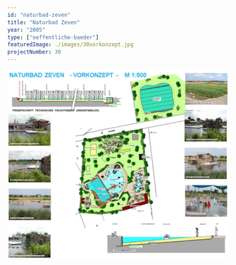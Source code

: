```yaml
---
id: "naturbad-zeven"
title: "Naturbad Zeven"
year: "2005"
type: ["oeffentliche-baeder"]
featuredImage: ./images/30vorkonzept.jpg
projectNumber: 30
---
```


![Vorkonzept](./images/30vorkonzept.jpg)
